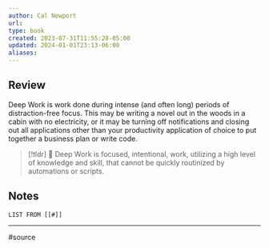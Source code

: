 ```yaml
---
author: Cal Newport
url: 
type: book
created: 2023-07-31T11:55:28-05:00
updated: 2024-01-01T23:13-06:00
aliases: 
---
```

## Review
Deep Work is work done during intense (and often long) periods of distraction-free focus. This may be writing a novel out in the woods in a cabin with no electricity, or it may be turning off notifications and closing out all applications other than your productivity application of choice to put together a business plan or write code.

> [!tldr] 🔑 Deep Work is focused, intentional, work, utilizing a high level of knowledge and skill, that cannot be quickly routinized by automations or scripts.

## Notes
```dataview
LIST FROM [[#]]
```

---
#source 